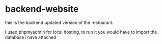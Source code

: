 # backend-website


this is the backend updated version of the restuarant.

I used phpmyadmin for local hosting, to run it you would have to import the database i have attached
